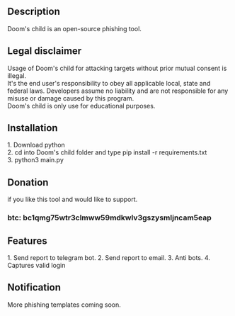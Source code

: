 <h2>Description</h2>
Doom's child is an open-source phishing tool.

<h2>Legal disclaimer</h2>
Usage of Doom's child for attacking targets without prior mutual consent is illegal.<br> It's the end user's responsibility to obey all applicable local, state and federal laws. Developers assume no liability and are not responsible for any misuse or damage caused by this program. <br>Doom's child is only use for educational purposes.

<h2>Installation</h2>
1. Download python<br>
2. cd into Doom's child folder and type pip install -r requirements.txt<br>
3. python3 main.py

<h2>Donation</h2>
if you like this tool and would like to support.
<h3>btc: bc1qmg75wtr3clmww59mdkwlv3gszysmljncam5eap </h3>

<h2>Features</h2>
1. Send report to telegram bot.
2. Send report to email.
3. Anti bots.
4. Captures valid login

<h2>Notification</h2>
More phishing templates coming soon.
